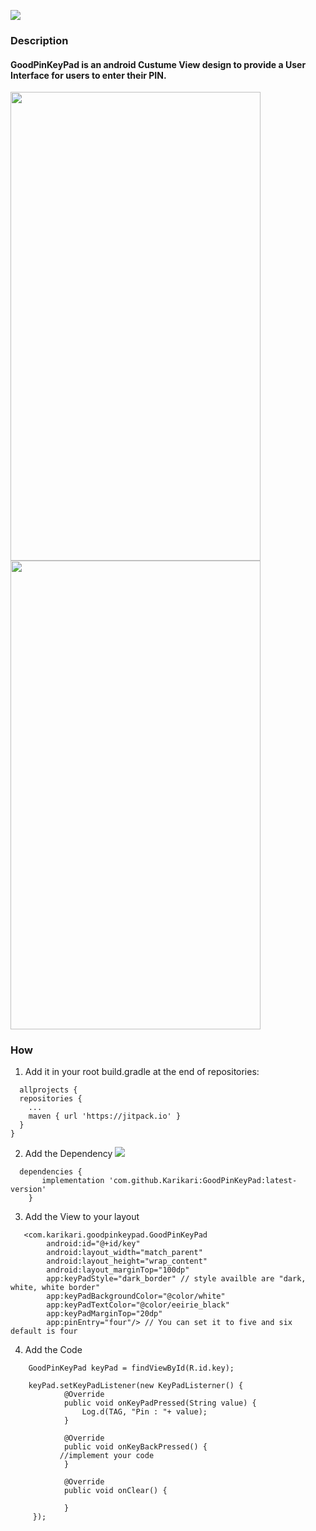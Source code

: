 [![](https://jitpack.io/v/Karikari/GoodPinKeyPad.svg)](https://jitpack.io/#Karikari/GoodPinKeyPad)

### Description
#### GoodPinKeyPad is an android Custume View design to provide a User Interface for users to enter their PIN.
<img src="https://user-images.githubusercontent.com/6484414/57070437-edc5d300-6cc6-11e9-960f-f1a9efc7e92d.gif" width="400" height="750" />

<img src="https://user-images.githubusercontent.com/6484414/57071996-ad1c8880-6ccb-11e9-92b0-56214022e5a4.gif" width="400" height="750" />

### How
1.  Add it in your root build.gradle at the end of repositories:
```
  allprojects {
  repositories {
    ...
    maven { url 'https://jitpack.io' }
  }
}
```
2. Add the Dependency [![](https://jitpack.io/v/Karikari/GoodPinKeyPad.svg)](https://jitpack.io/#Karikari/GoodPinKeyPad)
```
  dependencies {
	   implementation 'com.github.Karikari:GoodPinKeyPad:latest-version'
	}
```
3. Add the View to your layout
```
   <com.karikari.goodpinkeypad.GoodPinKeyPad
        android:id="@+id/key"
        android:layout_width="match_parent"
        android:layout_height="wrap_content"
        android:layout_marginTop="100dp"
        app:keyPadStyle="dark_border" // style availble are "dark, white, white border"
        app:keyPadBackgroundColor="@color/white"
        app:keyPadTextColor="@color/eeirie_black"
        app:keyPadMarginTop="20dp"
        app:pinEntry="four"/> // You can set it to five and six default is four
```
4. Add the Code
```
    GoodPinKeyPad keyPad = findViewById(R.id.key);

    keyPad.setKeyPadListener(new KeyPadListerner() {
            @Override
            public void onKeyPadPressed(String value) {
                Log.d(TAG, "Pin : "+ value);
            }

            @Override
            public void onKeyBackPressed() {
	       //implement your code
            }

            @Override
            public void onClear() {

            }
     });
```
